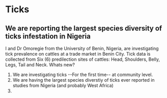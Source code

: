 #       Ticks
## We are reporting the largest species diversity of ticks infestation in Nigeria
I and Dr Omoregie from the University of Benin, Nigeria, are investigating tick prevalence on cattles at a trade market in Benin City.  Tick data is collected from Six (6) predilection sites of cattles: Head, Shoulders, Belly, Legs, Tail and Neck.
Whats new?
1. We are investigating ticks --For the first time-- at community level.
3. We are having the largest species diverstiy of ticks ever reported in studies from Nigeria (and probably West Africa)
4. 
